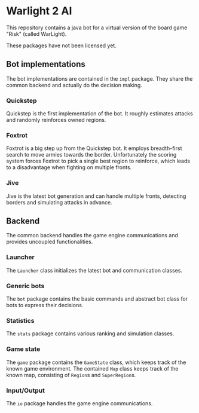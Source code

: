 # Warlight 2 AI

This repository contains a java bot for a virtual version of the board game "Risk" (called WarLight).

These packages have not been licensed yet.


## Bot implementations

The bot implementations are contained in the `impl` package. They share the common backend and actually do the decision making.

### Quickstep

Quickstep is the first implementation of the bot. It roughly estimates attacks and randomly reinforces owned regions.

### Foxtrot

Foxtrot is a big step up from the Quickstep bot. It employs breadth-first search to move armies towards the border.
Unfortunately the scoring system forces Foxtrot to pick a single best region to reinforce, which leads to a disadvantage when fighting on multiple fronts.

### Jive

Jive is the latest bot generation and can handle multiple fronts, detecting borders and simulating attacks in advance.


## Backend

The common backend handles the game engine communications and provides uncoupled functionalities.

### Launcher

The `Launcher` class initializes the latest bot and communication classes.

### Generic bots

The `bot` package contains the basic commands and abstract bot class for bots to express their decisions.

### Statistics

The `stats` package contains various ranking and simulation classes.

### Game state

The `game` package contains the `GameState` class, which keeps track of the known game environment.
The contained `Map` class keeps track of the known map, consisting of `Region`s and `SuperRegion`s.

### Input/Output

The `io` package handles the game engine communications.